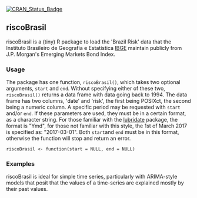 [![CRAN_Status_Badge](http://www.r-pkg.org/badges/version/riscoBrasil)](https://cran.r-project.org/package=riscoBrasil)
## riscoBrasil 

riscoBrasil is a (tiny) R package to load the 'Brazil Risk' data that the Instituto Brasileiro de Geografia e Estatística 
[IBGE](http://www.ibge.gov.br/english/) maintain publicly from J.P. Morgan's Emerging Markets Bond Index. 

### Usage

The package has one function, `riscoBrasil()`, which takes two optional arguments, `start` and `end`. Without specifying
either of these two, `riscoBrasil()` returns a data frame with data going back to 1994. The data frame has two columns, 
'date' and 'risk', the first being POSIXct, the second being a numeric column. A specific period may be requested with `start` 
and/or `end`. If these parameters are used, they must be in a certain format, as a character string. For those familiar with 
the [lubridate]() package, the format is "Ymd", for those not familiar with this style, the 1st of March 2017 is specified as:
"2017-03-01". Both `start`and `end` must be in this format, otherwise the function will stop and return an error. 

```
riscoBrasil <- function(start = NULL, end = NULL)

```

### Examples

riscoBrasil is ideal for simple time series, particularly with ARIMA-style models that posit that the values of a time-series
are explained mostly by their past values. 


